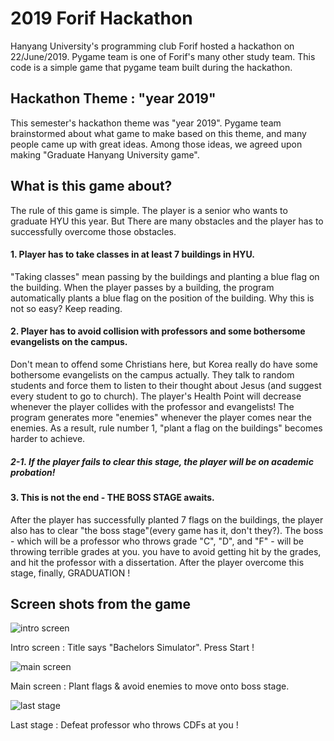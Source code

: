 # 2019 Forif Hackathon
Hanyang University's programming club Forif hosted a hackathon on 22/June/2019. Pygame team is one of Forif's many other study team. This code is a simple game that pygame team built during the hackathon. 

## Hackathon Theme : "year 2019"
This semester's hackathon theme was "year 2019". Pygame team brainstormed about what game to make based on this theme, and many people came up with great ideas. Among those ideas, we agreed upon making "Graduate Hanyang University game".

## What is this game about? 
The rule of this game is simple. The player is a senior who wants to graduate HYU this year. But There are many obstacles and the player has to successfully overcome those obstacles.
#### 1. Player has to take classes in at least 7 buildings in HYU. 
"Taking classes" mean passing by the buildings and planting a blue flag on the building. When the player passes by a building,  the program automatically plants a blue flag on the position of the building. Why this is not so easy? Keep reading. 
#### 2. Player has to avoid collision with professors and some bothersome evangelists on the campus. 
Don't mean to offend some Christians here, but Korea really do have some bothersome evangelists on the campus actually. They talk to random students and force them to listen to their thought about Jesus (and suggest every student to go to church). The player's Health Point will decrease whenever the player collides with the professor and evangelists! The program generates more "enemies" whenever the player comes near the enemies. As a result, rule number 1, "plant a flag on the buildings" becomes harder to achieve.
##### 2-1. If the player fails to clear this stage, the player will be on academic probation!
#### 3. This is not the end - THE BOSS STAGE awaits.
After the player has successfully planted 7 flags on the buildings, the player also has to clear "the boss stage"(every game has it, don't they?). The boss - which will be a professor who throws grade "C", "D", and "F" - will be throwing terrible grades at you. you have to avoid getting hit by the grades, and hit the professor with a dissertation. After the player overcome this stage, finally, GRADUATION ! 

## Screen shots from the game
![intro screen](https://lh3.googleusercontent.com/aBtok0cwFDSLN9API2MVSK-oGPUPtINEoQ_GO_gCJbNU1_f_54jYYX6idvKA2WQHMhzDRtvnoNSH "intro screen")

Intro screen : Title says "Bachelors Simulator". Press Start ! 

![main screen](https://lh3.googleusercontent.com/rAL-frn01iN-I1HB5idgabljEVIM7AfdOxVVYclFsYX068pEu38Q690PrAZScCxXZG3T9PX8ssNS "main screen")

Main screen : Plant flags & avoid enemies to move onto  boss stage. 

![last stage](https://lh3.googleusercontent.com/q4AId1lb3r6IJQmWa51rfClcAsTN1Ukm8Q7oq2RHyKkxDQt0xbxbttLq_L9E1JPJsUI8Du4gBabE "last screen")

Last stage : Defeat professor who throws CDFs at you !

